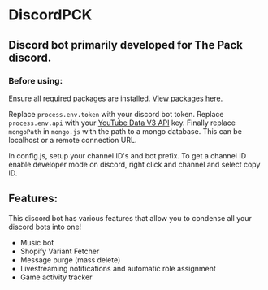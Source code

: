 # DiscordPCK
## Discord bot primarily developed for The Pack discord.

### Before using:
Ensure all required packages are installed. [View packages here.](https://github.com/OlliePCK/DiscordPCK/network/dependencies)

Replace `process.env.token` with your discord bot token. Replace `process.env.api` with your [YouTube Data V3 API](https://developers.google.com/youtube/v3) key. Finally replace `mongoPath` in `mongo.js` with the path to a mongo database. This can be localhost or a remote connection URL.

In config.js, setup your channel ID's and bot prefix. To get a channel ID enable developer mode on discord, right click and channel and select copy ID.

## Features:
This discord bot has various features that allow you to condense all your discord bots into one!
- Music bot
- Shopify Variant Fetcher
- Message purge (mass delete)
- Livestreaming notifications and automatic role assignment
- Game activity tracker